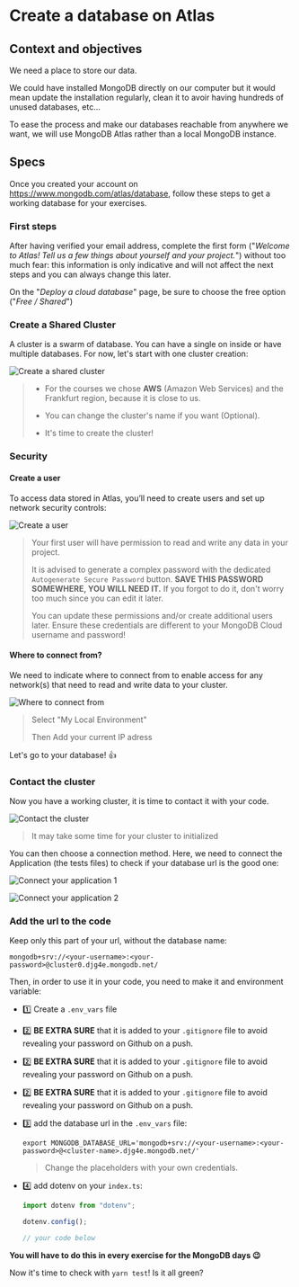 # Create a database on Atlas

## Context and objectives

We need a place to store our data.

We could have installed MongoDB directly on our computer but it would mean update the installation regularly, clean it to avoir having hundreds of unused databases, etc...

To ease the process and make our databases reachable from anywhere we want, we will use MongoDB Atlas rather than a local MongoDB instance.

## Specs

Once you created your account on https://www.mongodb.com/atlas/database, follow these steps to get a working database for your exercises.

### First steps

After having verified your email address, complete the first form ("*Welcome to Atlas! Tell us a few things about yourself and your project.*") without too much fear: this information is only indicative and will not affect the next steps and you can always change this later.

On the "*Deploy a cloud database*" page, be sure to choose the free option ("*Free / Shared*")

### Create a Shared Cluster

A cluster is a swarm of database. You can have a single on inside or have multiple databases. For now, let's start with one cluster creation:

![Create a shared cluster](./assets/images/create_a_shared_cluster.png)

> - For the courses we chose **AWS** (Amazon Web Services) and the Frankfurt region, because it is close to us.
>
> - You can change the cluster's name if you want (Optional).
>
> - It's time to create the cluster!

### Security

#### Create a user

To access data stored in Atlas, you’ll need to create users and set up network security controls:

![Create a user](./assets/images/create_a_user.png)

> Your first user will have permission to read and write any data in your project.
>
> It is advised to generate a complex password with the dedicated `Autogenerate Secure Password` button.
> **SAVE THIS PASSWORD SOMEWHERE, YOU WILL NEED IT.** If you forgot to do it, don't worry too much since you can edit it later.
>
> You can update these permissions and/or create additional users later. Ensure these credentials are different to your MongoDB Cloud username and password!

#### Where to connect from?

We need to indicate where to connect from to enable access for any network(s) that need to read and write data to your cluster.

![Where to connect from](./assets/images/where_to_connect_from.png)

> Select "My Local Environment"
>
> Then Add your current IP adress

Let's go to your database! 👍

### Contact the cluster

Now you have a working cluster, it is time to contact it with your code.

![Contact the cluster](./assets/images/connect_to_the_cluster.png)

> It may take some time for your cluster to initialized

You can then choose a connection method. Here, we need to connect the Application (the tests files) to check if your database url is the good one:

![Connect your application 1](./assets/images/connect_application_1.png)

![Connect your application 2](./assets/images/connect_application_2.png)

### Add the url to the code

Keep only this part of your url, without the database name:

```shell
mongodb+srv://<your-username>:<your-password>@cluster0.djg4e.mongodb.net/
```

Then, in order to use it in your code, you need to make it and environment variable:
- 1️⃣ Create a `.env_vars` file
- 2️⃣ **BE EXTRA SURE** that it is added to your `.gitignore` file to avoid revealing your password on Github on a push.
- 2️⃣ **BE EXTRA SURE** that it is added to your `.gitignore` file to avoid revealing your password on Github on a push.
- 2️⃣ **BE EXTRA SURE** that it is added to your `.gitignore` file to avoid revealing your password on Github on a push.
- 3️⃣ add the database url in the `.env_vars` file:

  ```shell
  export MONGODB_DATABASE_URL='mongodb+srv://<your-username>:<your-password>@<cluster-name>.djg4e.mongodb.net/'
  ```
  > Change the placeholders with your own credentials.

- 4️⃣ add dotenv on your `index.ts`:

  ```typescript
  import dotenv from "dotenv";

  dotenv.config();

  // your code below
  ```

**You will have to do this in every exercise for the MongoDB days 😉**

Now it's time to check with `yarn test`! Is it all green?
